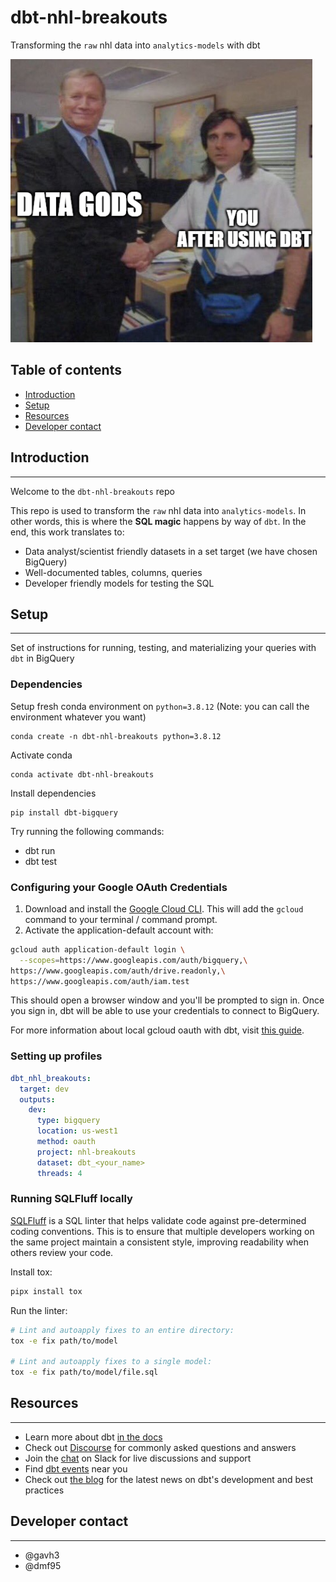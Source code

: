 # dbt-nhl-breakouts
Transforming the `raw` nhl data into `analytics-models` with dbt

![dbt meme](assets/repo-meme.png "dbt meme")

## Table of contents
* [Introduction](#introduction)
* [Setup](#setup)
* [Resources](#resources)
* [Developer contact](#developer-contact)

## Introduction
---

Welcome to the `dbt-nhl-breakouts` repo

This repo is used to transform the `raw` nhl data into `analytics-models`. In other words, this is where the **SQL magic** happens by way of `dbt`. In the end, this work translates to:
* Data analyst/scientist friendly datasets in a set target (we have chosen BigQuery)
* Well-documented tables, columns, queries
* Developer friendly models for testing the SQL

## Setup
---
Set of instructions for running, testing, and materializing your queries with `dbt` in BigQuery

### Dependencies
Setup fresh conda environment on `python=3.8.12` (Note: you can call the environment whatever you want)
```
conda create -n dbt-nhl-breakouts python=3.8.12
```
Activate conda
```
conda activate dbt-nhl-breakouts
```
Install dependencies
```
pip install dbt-bigquery
```

Try running the following commands:
- dbt run
- dbt test

### Configuring your Google OAuth Credentials
1. Download and install the [Google Cloud CLI](https://cloud.google.com/sdk/docs/install). This will add the `gcloud` command to your terminal / command prompt.
2. Activate the application-default account with:
```zsh
gcloud auth application-default login \
  --scopes=https://www.googleapis.com/auth/bigquery,\
https://www.googleapis.com/auth/drive.readonly,\
https://www.googleapis.com/auth/iam.test
```
This should open a browser window and you'll be prompted to sign in. Once you sign in, dbt will be able to use your credentials to connect to BigQuery.

For more information about local gcloud oauth with dbt, visit [this guide](https://docs.getdbt.com/reference/warehouse-profiles/bigquery-profile#local-oauth-gcloud-setup).

### Setting up profiles
```yml
dbt_nhl_breakouts:
  target: dev
  outputs:
    dev:
      type: bigquery
      location: us-west1
      method: oauth
      project: nhl-breakouts
      dataset: dbt_<your_name>
      threads: 4
```

### Running SQLFluff locally

[SQLFluff](https://www.sqlfluff.com/) is a SQL linter that helps validate code against pre-determined coding conventions. This is to ensure that multiple developers working on the same project maintain a consistent style, improving readability when others review your code.

Install tox:
```bash
pipx install tox
```

Run the linter:
```bash
# Lint and autoapply fixes to an entire directory:
tox -e fix path/to/model

# Lint and autoapply fixes to a single model:
tox -e fix path/to/model/file.sql
```

## Resources
---
- Learn more about dbt [in the docs](https://docs.getdbt.com/docs/introduction)
- Check out [Discourse](https://discourse.getdbt.com/) for commonly asked questions and answers
- Join the [chat](https://community.getdbt.com/) on Slack for live discussions and support
- Find [dbt events](https://events.getdbt.com) near you
- Check out [the blog](https://blog.getdbt.com/) for the latest news on dbt's development and best practices


## Developer contact
---
* @gavh3
* @dmf95